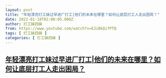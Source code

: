 ```yaml
---
layout: post
title: "年轻漂亮打工妹过早进厂打工|他们的未来在哪里？如何让底层打工人走出困局？"
date: 2022-01-18T02:00:05.000Z
author: 打工妹四妹
from: https://www.youtube.com/watch?v=EJiBkQifPTQ
tags: [ 打工妹四妹 ]
categories: [ 打工妹四妹 ]
---
```

<!--1642471205000-->
[年轻漂亮打工妹过早进厂打工|他们的未来在哪里？如何让底层打工人走出困局？](https://www.youtube.com/watch?v=EJiBkQifPTQ)
------

<div>

</div>
